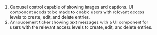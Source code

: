 1) Carousel control capable of showing images and captions. UI component needs to be made to enable users with relevant access levels to create, edit, and delete entries. 
2) Annoucement ticker showing text messages with a UI component for users with the relevant access levels to create, edit, and delete entries.